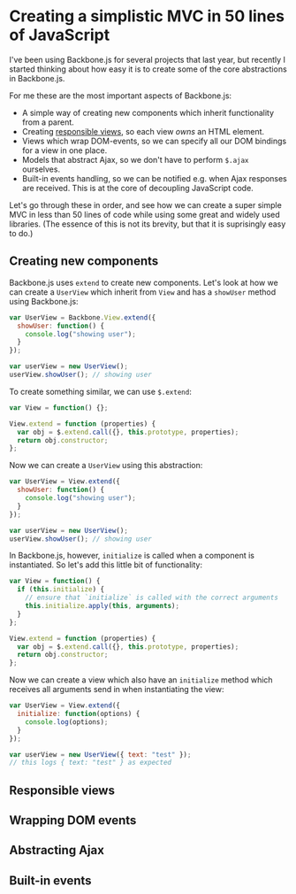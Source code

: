 Creating a simplistic MVC in 50 lines of JavaScript
===================================================

I've been using Backbone.js for several projects that last year, but
recently I started thinking about how easy it is to create some of the
core abstractions in Backbone.js.

For me these are the most important aspects of Backbone.js:

* A simple way of creating new components which inherit functionality
  from a parent.
* Creating [responsible views](views.md), so each view *owns* an HTML
  element.
* Views which wrap DOM-events, so we can specify all our DOM bindings
  for a view in one place.
* Models that abstract Ajax, so we don't have to perform `$.ajax`
  ourselves.
* Built-in events handling, so we can be notified e.g. when Ajax
  responses are received. This is at the core of decoupling JavaScript
  code.

Let's go through these in order, and see how we can create a super
simple MVC in less than 50 lines of code while using some great and
widely used libraries. (The essence of this is not its brevity, but that
it is suprisingly easy to do.)

Creating new components
-----------------------

Backbone.js uses `extend` to create new components. Let's look at how we
can create a `UserView` which inherit from `View` and has a `showUser`
method using Backbone.js:

```javascript
var UserView = Backbone.View.extend({
  showUser: function() {
    console.log("showing user");
  }
});

var userView = new UserView();
userView.showUser(); // showing user
```

To create something similar, we can use `$.extend`:

```javascript
var View = function() {};

View.extend = function (properties) {
  var obj = $.extend.call({}, this.prototype, properties);
  return obj.constructor;
};
```

Now we can create a `UserView` using this abstraction:

```javascript
var UserView = View.extend({
  showUser: function() {
    console.log("showing user");
  }
});

var userView = new UserView();
userView.showUser(); // showing user
```

In Backbone.js, however, `initialize` is called when a component is
instantiated. So let's add this little bit of functionality:

```javascript
var View = function() {
  if (this.initialize) {
    // ensure that `initialize` is called with the correct arguments
    this.initialize.apply(this, arguments);
  }
};

View.extend = function (properties) {
  var obj = $.extend.call({}, this.prototype, properties);
  return obj.constructor;
};
```

Now we can create a view which also have an `initialize` method which
receives all arguments send in when instantiating the view:

```javascript
var UserView = View.extend({
  initialize: function(options) {
    console.log(options);
  }
});

var userView = new UserView({ text: "test" });
// this logs { text: "test" } as expected
```

Responsible views
-----------------


Wrapping DOM events
-------------------


Abstracting Ajax
----------------


Built-in events
---------------


